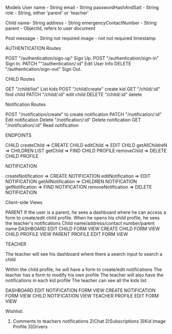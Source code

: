 Models
User
name - String
email - String
passwordHashAndSalt - String
role - String, either 'parent' or 'teacher'

Child
name- String
address - String
emergencyContactNumber - String
parent - ObjectId, refers to user document

Post
message - String not required
image - not not required
timestamp

AUTHENTICATION Routes

POST "/authentication/sign-up" Sign Up.
POST "/authentication/sign-in" Sign In.
PATCH ""/authentication/:id" Edit User Info
DELETE "/authentication/sign-out" Sign Out.

CHILD Routes

GET "/child/list" List kids
POST "/child/create" create kid
GET "/child/:id" find child
PATCH "/child/:id" edit child
DELETE "/child/:id" delete

Notification Routes

POST "/notification/create" to create notification
PATCH "/notification/:id" Edit notification
Delete "/notification/:id" Delete notification
GET "/notification/:id" Read notification

ENDPOINTS

CHILD
createChild => CREATE CHILD
editChild => EDIT CHILD
getAllChildreN => CHILDREN LIST
getChild => FIND CHILD PROFILE
removeChild => DELETE CHILD PROFILE

NOTIFICATION

createNotification => CREATE NOTIFICATION
editNotification => EDIT NOTIFICATION
getAllNotification => CHILDREN NOTIFICATION
getNotification => FIND NOTIFICATION
removeNotification => DELETE NOTIFICATION

Client-side
Views



PARENT
If the user is a parent, he sees a dashboard where he can access a form to create/edit child profile.
When he opens his child profile, he sees the teacher's notifications
Child name/address/contact number/parent name
DASHBOARD
EDIT CHILD FORM VIEW
CREATE CHILD FORM VIEW
CHILD PROFILE VIEW
PARENT PROFILE EDIT FORM VIEW

TEACHER

The teacher will see his dashboard where there a search input to search a child

Within the child profile, he will have a form to create/edit notifications
The teacher has a form to modify his own profile
The teacher will also have the notifications in each kid profile
The teacher can see all the kids list

DASHBOARD
EDIT NOTIFICATION FORM VIEW
CREATE NOTIFICATION FORM VIEW
CHILD NOTIFICATION VIEW
TEACHER PROFILE EDIT FORM VIEW

Wishlist:

1. Comments to teachers notifications
   2)Chat
   2)Subscriptions
   3)Kid Image Profile
   3)Drivers
